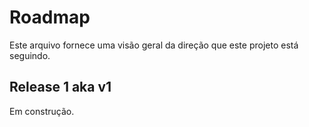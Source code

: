 # Roadmap

Este arquivo fornece uma visão geral da direção que este projeto está seguindo.

## Release 1 aka v1

Em construção.
